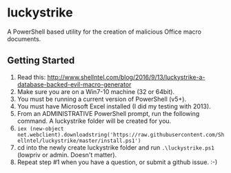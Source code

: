 # luckystrike
A PowerShell based utility for the creation of malicious Office macro documents.

## Getting Started

1. Read this: http://www.shellntel.com/blog/2016/9/13/luckystrike-a-database-backed-evil-macro-generator
2. Make sure you are on a Win7-10 machine (32 or 64bit).
3. You must be running a current version of PowerShell (v5+).
4. You must have Microsoft Excel installed (I did my testing with 2013).
5. From an ADMINISTRATIVE PowerShell prompt, run the following command. A luckystrike folder will be created for you.
  1. `iex (new-object net.webclient).downloadstring('https://raw.githubusercontent.com/Shellntel/luckystrike/master/install.ps1')`
6. cd into the newly create luckystrike folder and run `.\luckystrike.ps1` (lowpriv or admin. Doesn't matter).
7. Repeat step #1 when you have a question, or submit a github issue. :-)
